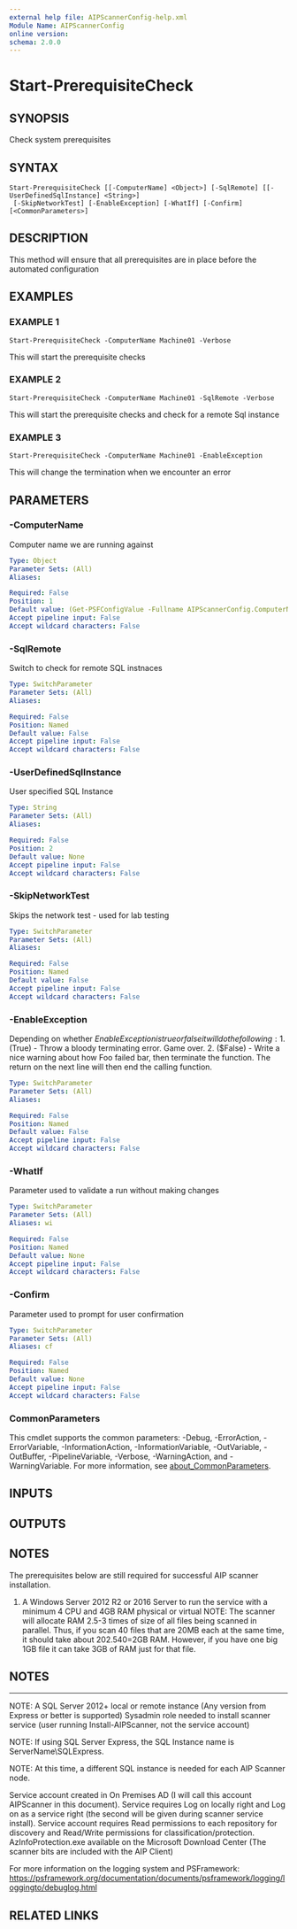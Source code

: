 ```yaml
---
external help file: AIPScannerConfig-help.xml
Module Name: AIPScannerConfig
online version:
schema: 2.0.0
---
```


# Start-PrerequisiteCheck

## SYNOPSIS
Check system prerequisites

## SYNTAX

```
Start-PrerequisiteCheck [[-ComputerName] <Object>] [-SqlRemote] [[-UserDefinedSqlInstance] <String>]
 [-SkipNetworkTest] [-EnableException] [-WhatIf] [-Confirm] [<CommonParameters>]
```

## DESCRIPTION
This method will ensure that all prerequisites are in place before the automated configuration

## EXAMPLES

### EXAMPLE 1
```
Start-PrerequisiteCheck -ComputerName Machine01 -Verbose
```

This will start the prerequisite checks

### EXAMPLE 2
```
Start-PrerequisiteCheck -ComputerName Machine01 -SqlRemote -Verbose
```

This will start the prerequisite checks and check for a remote Sql instance

### EXAMPLE 3
```
Start-PrerequisiteCheck -ComputerName Machine01 -EnableException
```

This will change the termination when we encounter an error

## PARAMETERS

### -ComputerName
Computer name we are running against

```yaml
Type: Object
Parameter Sets: (All)
Aliases:

Required: False
Position: 1
Default value: (Get-PSFConfigValue -Fullname AIPScannerConfig.ComputerName)
Accept pipeline input: False
Accept wildcard characters: False
```

### -SqlRemote
Switch to check for remote SQL instnaces

```yaml
Type: SwitchParameter
Parameter Sets: (All)
Aliases:

Required: False
Position: Named
Default value: False
Accept pipeline input: False
Accept wildcard characters: False
```

### -UserDefinedSqlInstance
User specified SQL Instance

```yaml
Type: String
Parameter Sets: (All)
Aliases:

Required: False
Position: 2
Default value: None
Accept pipeline input: False
Accept wildcard characters: False
```

### -SkipNetworkTest
Skips the network test - used for lab testing

```yaml
Type: SwitchParameter
Parameter Sets: (All)
Aliases:

Required: False
Position: Named
Default value: False
Accept pipeline input: False
Accept wildcard characters: False
```

### -EnableException
Depending on whether $EnableException is true or false it will do the following:
    1.
($True) - Throw a bloody terminating error.
Game over.
    2.
($False) - Write a nice warning about how Foo failed bar, then terminate the function.
The return on the next line will then end the calling function.

```yaml
Type: SwitchParameter
Parameter Sets: (All)
Aliases:

Required: False
Position: Named
Default value: False
Accept pipeline input: False
Accept wildcard characters: False
```

### -WhatIf
Parameter used to validate a run without making changes

```yaml
Type: SwitchParameter
Parameter Sets: (All)
Aliases: wi

Required: False
Position: Named
Default value: None
Accept pipeline input: False
Accept wildcard characters: False
```

### -Confirm
Parameter used to prompt for user confirmation

```yaml
Type: SwitchParameter
Parameter Sets: (All)
Aliases: cf

Required: False
Position: Named
Default value: None
Accept pipeline input: False
Accept wildcard characters: False
```

### CommonParameters
This cmdlet supports the common parameters: -Debug, -ErrorAction, -ErrorVariable, -InformationAction, -InformationVariable, -OutVariable, -OutBuffer, -PipelineVariable, -Verbose, -WarningAction, and -WarningVariable. For more information, see [about_CommonParameters](http://go.microsoft.com/fwlink/?LinkID=113216).

## INPUTS

## OUTPUTS

## NOTES
The prerequisites below are still required for successful AIP scanner installation.

1. A Windows Server 2012 R2 or 2016 Server to run the service with a minimum 4 CPU and 4GB RAM physical or virtual
NOTE:  The scanner will allocate RAM 2.5-3 times of size of all files being scanned in parallel.
Thus, if you scan 40 files that are 20MB each at the same time, it should take about 202.540=2GB RAM.
However, if you have one big 1GB file it can take 3GB of RAM just for that file.

## NOTES
----------------------------------------------------------------
NOTE: A SQL Server 2012+ local or remote instance (Any version from Express or better is supported)
Sysadmin role needed to install scanner service (user running Install-AIPScanner, not the service account)

NOTE: If using SQL Server Express, the SQL Instance name is ServerName\SQLExpress.

NOTE: At this time, a different SQL instance is needed for each AIP Scanner node.

Service account created in On Premises AD (I will call this account AIPScanner in this document).
Service requires Log on locally right and Log on as a service right (the second will be given during scanner service install).
Service account requires Read permissions to each repository for discovery and Read/Write permissions for classification/protection.
AzInfoProtection.exe available on the Microsoft Download Center (The scanner bits are included with the AIP Client)

For more information on the logging system and PSFramework: https://psframework.org/documentation/documents/psframework/logging/loggingto/debuglog.html

## RELATED LINKS

